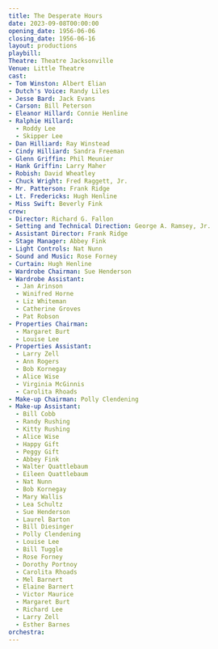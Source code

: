 ```yaml
---
title: The Desperate Hours
date: 2023-09-08T00:00:00
opening_date: 1956-06-06
closing_date: 1956-06-16
layout: productions
playbill:
Theatre: Theatre Jacksonville
Venue: Little Theatre
cast:
- Tom Winston: Albert Elian
- Dutch's Voice: Randy Liles
- Jesse Bard: Jack Evans
- Carson: Bill Peterson
- Eleanor Hillard: Connie Henline
- Ralphie Hillard:
  - Roddy Lee
  - Skipper Lee
- Dan Hilliard: Ray Winstead
- Cindy Hilliard: Sandra Freeman
- Glenn Griffin: Phil Meunier
- Hank Griffin: Larry Maher
- Robish: David Wheatley
- Chuck Wright: Fred Raggett, Jr.
- Mr. Patterson: Frank Ridge
- Lt. Fredericks: Hugh Henline
- Miss Swift: Beverly Fink
crew:
- Director: Richard G. Fallon
- Setting and Technical Direction: George A. Ramsey, Jr.
- Assistant Director: Frank Ridge
- Stage Manager: Abbey Fink
- Light Controls: Nat Nunn
- Sound and Music: Rose Forney
- Curtain: Hugh Henline
- Wardrobe Chairman: Sue Henderson
- Wardrobe Assistant:
  - Jan Arinson
  - Winifred Horne
  - Liz Whiteman
  - Catherine Groves
  - Pat Robson
- Properties Chairman:
  - Margaret Burt
  - Louise Lee
- Properties Assistant:
  - Larry Zell
  - Ann Rogers
  - Bob Kornegay
  - Alice Wise
  - Virginia McGinnis
  - Carolita Rhoads
- Make-up Chairman: Polly Clendening
- Make-up Assistant:
  - Bill Cobb
  - Randy Rushing
  - Kitty Rushing
  - Alice Wise
  - Happy Gift
  - Peggy Gift
  - Abbey Fink
  - Walter Quattlebaum
  - Eileen Quattlebaum
  - Nat Nunn
  - Bob Kornegay
  - Mary Wallis
  - Lea Schultz
  - Sue Henderson
  - Laurel Barton
  - Bill Diesinger
  - Polly Clendening
  - Louise Lee
  - Bill Tuggle
  - Rose Forney
  - Dorothy Portnoy
  - Carolita Rhoads
  - Mel Barnert
  - Elaine Barnert
  - Victor Maurice
  - Margaret Burt
  - Richard Lee
  - Larry Zell
  - Esther Barnes
orchestra:
---
```



